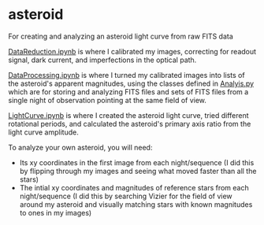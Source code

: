 # asteroid
For creating and analyzing an asteroid light curve from raw FITS data

[DataReduction.ipynb](DataReduction.ipynb) is where I calibrated my images, correcting for readout signal, dark current, and imperfections in the optical path.

[DataProcessing.ipynb](DataProcessing.ipynb) is where I turned my calibrated images into lists of the asteroid's apparent magnitudes, using the classes defined in [Analyis.py](Analyis.py) which are for storing and analyzing FITS files and sets of FITS files from a single night of observation pointing at the same field of view.

[LightCurve.ipynb](LightCurve.ipynb) is where I created the asteroid light curve, tried different rotational periods, and calculated the asteroid's primary axis ratio from the light curve amplitude.

To analyze your own asteroid, you will need:
* Its xy coordinates in the first image from each night/sequence (I did this by flipping through my images and seeing what moved faster than all the stars)
* The intial xy coordinates and magnitudes of reference stars from each night/sequence (I did this by searching Vizier for the field of view around my asteroid and visually matching stars with known magnitudes to ones in my images)

